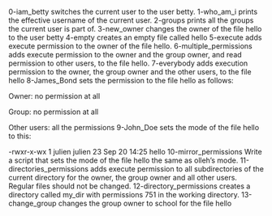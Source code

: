 0-iam_betty switches the current user to the user betty.
1-who_am_i prints the effective username of the current user.
2-groups prints all the groups the current user is part of.
3-new_owner changes the owner of the file hello to the user betty
4-empty creates an empty file called hello
5-execute adds execute permission to the owner of the file hello.
6-multiple_permissions adds execute permission to the owner and the group owner, and read permission to other users, to the file hello.
7-everybody adds execution permission to the owner, the group owner and the other users, to the file hello
8-James_Bond  sets the permission to the file hello as follows:



Owner: no permission at all

Group: no permission at all

Other users: all the permissions
9-John_Doe sets the mode of the file hello to this:



-rwxr-x-wx 1 julien julien 23 Sep 20 14:25 hello
10-mirror_permissions Write a script that sets the mode of the file hello the same as olleh’s mode.
11-directories_permissions adds execute permission to all subdirectories of the current directory for the owner, the group owner and all other users. Regular files should not be changed.
12-directory_permissions creates a directory called my_dir with permissions 751 in the working directory.
13-change_group changes the group owner to school for the file hello
